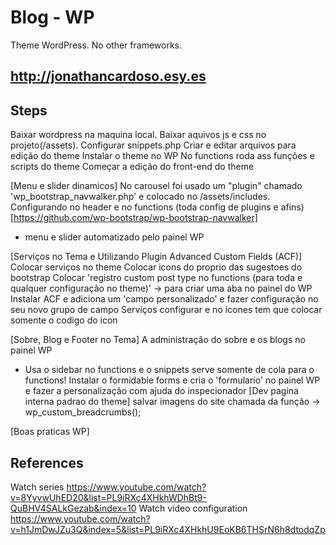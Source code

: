 # Blog - WP
Theme WordPress. No other frameworks.

## http://jonathancardoso.esy.es ##

## Steps ##
Baixar wordpress na maquina local.
Baixar aquivos js e css no projeto(/assets).
Configurar snippets.php
Criar e editar arquivos para edição do theme
Instalar o theme no WP
No functions roda ass funções e scripts do theme
Começar a edição do front-end do theme

[Menu e slider dinamicos]
No carousel foi usado um "plugin" chamado 'wp_bootstrap_navwalker.php' e colocado no /assets/includes. Configurando no header e no functions (toda config de plugins e afins) [https://github.com/wp-bootstrap/wp-bootstrap-navwalker]
- menu e slider automatizado pelo painel WP

[Serviços no Tema e Utilizando Plugin Advanced Custom Fields (ACF)]
Colocar serviços no theme
Colocar icons do proprio das sugestoes do bootstrap
Colocar 'registro custom post type no functions (para toda e qualquer configuração no theme)' -> para criar uma aba no painel do WP
Instalar ACF e adiciona um 'campo personalizado' e fazer configuração no seu novo grupo de campo 
Serviços configurar e no icones tem que colocar somente o codigo do icon

[Sobre, Blog e Footer no Tema]
A administração do sobre e os blogs no painel WP
- Usa o sidebar no functions
e o snippets serve somente de cola para o functions!
Instalar o formidable forms e cria o 'formulario' no painel WP e fazer a personalização com ajuda do inspecionador
[Dev pagina interna padrao do theme]
salvar imagens do site
chamada da função -> wp_custom_breadcrumbs();

[Boas praticas WP]


## References ##
Watch series
https://www.youtube.com/watch?v=8YyvwUhED20&list=PL9iRXc4XHkhWDhBt9-QuBHV4SALkGezab&index=10
Watch video configuration
https://www.youtube.com/watch?v=h1JmDwJZu3Q&index=5&list=PL9iRXc4XHkhU9EoKB6THSrN6h8dtodqZp
